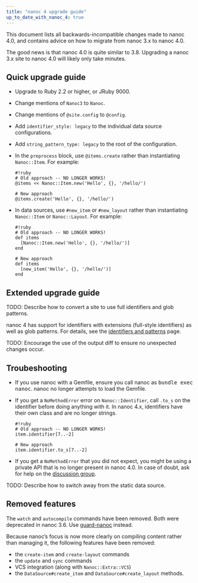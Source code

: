 ```yaml
---
title: "nanoc 4 upgrade guide"
up_to_date_with_nanoc_4: true
---
```


This document lists all backwards-incompatible changes made to nanoc 4.0, and contains advice on how to migrate from nanoc 3.x to nanoc 4.0.

The good news is that nanoc 4.0 is quite similar to 3.8. Upgrading a nanoc 3.x site to nanoc 4.0 will likely only take minutes.

## Quick upgrade guide

* Upgrade to Ruby 2.2 or higher, or JRuby 9000.

* Change mentions of `Nanoc3` to `Nanoc`.

* Change mentions of `@site.config` to `@config`.

* Add `identifier_style: legacy` to the individual data source configurations.

* Add `string_pattern_type: legacy` to the root of the configuration.

* In the `preprocess` block, use `@items.create` rather than instantiating `Nanoc::Item`. For example:

      #!ruby
      # Old approach -- NO LONGER WORKS!
      @items << Nanoc::Item.new('Hello', {}, '/hello/')

      # New approach
      @items.create('Hello', {}, '/hello/')

* In data sources, use `#new_item` or `#new_layout` rather than instantiating `Nanoc::Item` or `Nanoc::Layout`. For example:

      #!ruby
      # Old approach -- NO LONGER WORKS!
      def items
        [Nanoc::Item.new('Hello', {}, '/hello/')]
      end

      # New approach
      def items
        [new_item('Hello', {}, '/hello/')]
      end

## Extended upgrade guide

TODO: Describe how to convert a site to use full identifiers and glob patterns.

nanoc 4 has support for identifiers with extensions (full-style identifiers) as well as glob patterns. For details, see the [identifiers and patterns](/docs/reference/identifiers-and-patterns/) page.

TODO: Encourage the use of the output diff to ensure no unexpected changes occur.

## Troubeshooting

* If you use nanoc with a Gemfile, ensure you call nanoc as <kbd>bundle exec nanoc</kbd>. nanoc no longer attempts to load the Gemfile.

* If you get a `NoMethodError` error on `Nanoc::Identifier`, call `.to_s` on the identifier before doing anything with it. In nanoc 4.x, identifiers have their own class and are no longer strings.

      #!ruby
      # Old approach -- NO LONGER WORKS!
      item.identifier[7..-2]

      # New approach
      item.identifier.to_s[7..-2]

* If you get a `NoMethodError` that you did not expect, you might be using a private API that is no longer present in nanoc 4.0. In case of doubt, ask for help on the [discussion group](http://nanoc.ws/community/#discussion-groups).

TODO: Describe how to switch away from the static data source.

## Removed features

The `watch` and `autocompile` commands have been removed. Both were deprecated in nanoc 3.6. Use [guard-nanoc](https://github.com/guard/guard-nanoc) instead.

Because nanoc’s focus is now more clearly on compiling content rather than managing it, the following features have been removed:

- the `create-item` and `create-layout` commands
- the `update` and `sync` commands
- VCS integration (along with `Nanoc::Extra::VCS`)
- the `DataSource#create_item` and `DataSource#create_layout` methods.
